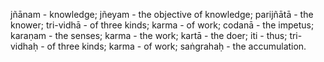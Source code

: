 jñānam - knowledge; jñeyam - the objective of knowledge; parijñātā - the knower; tri-vidhā - of three kinds; karma - of work; codanā - the impetus; karaṇam - the senses; karma - the work; kartā - the doer; iti - thus; tri-vidhaḥ - of three kinds; karma - of work; saṅgrahaḥ - the accumulation.